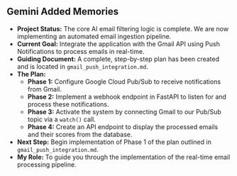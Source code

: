 ## Gemini Added Memories
- **Project Status:** The core AI email filtering logic is complete. We are now implementing an automated email ingestion pipeline.
- **Current Goal:** Integrate the application with the Gmail API using Push Notifications to process emails in real-time.
- **Guiding Document:** A complete, step-by-step plan has been created and is located in `gmail_push_integration.md`.
- **The Plan:**
    - **Phase 1:** Configure Google Cloud Pub/Sub to receive notifications from Gmail.
    - **Phase 2:** Implement a webhook endpoint in FastAPI to listen for and process these notifications.
    - **Phase 3:** Activate the system by connecting Gmail to our Pub/Sub topic via a `watch()` call.
    - **Phase 4:** Create an API endpoint to display the processed emails and their scores from the database.
- **Next Step:** Begin implementation of Phase 1 of the plan outlined in `gmail_push_integration.md`.
- **My Role:** To guide you through the implementation of the real-time email processing pipeline.